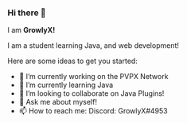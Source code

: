 ### Hi there 👋

I am **GrowlyX!**  

I am a student learning Java, and web development!

Here are some ideas to get you started:

- 🔭 I’m currently working on the PVPX Network
- 🌱 I’m currently learning Java
- 👯 I’m looking to collaborate on Java Plugins!
- 💬 Ask me about myself!
- 📫 How to reach me: Discord: GrowlyX#4953
